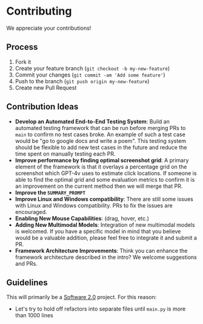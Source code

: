 # Contributing
We appreciate your contributions!

## Process
1. Fork it
2. Create your feature branch (`git checkout -b my-new-feature`)
3. Commit your changes (`git commit -am 'Add some feature'`)
4. Push to the branch (`git push origin my-new-feature`)
5. Create new Pull Request

## Contribution Ideas
- **Develop an Automated End-to-End Testing System**:  Build an automated testing framework that can be run before merging PRs to `main` to confirm no test cases broke. An example of such a test case would be "go to google docs and write a poem". This testing system should be flexible to add new test cases in the future and reduce the time spent on manually testing each PR. 
- **Improve performance by finding optimal screenshot grid**: A primary element of the framework is that it overlays a percentage grid on the screenshot which GPT-4v uses to estimate click locations. If someone is able to find the optimal grid and some evaluation metrics to confirm it is an improvement on the current method then we will merge that PR. 
- **Improve the `SUMMARY_PROMPT`**
- **Improve Linux and Windows compatibility**: There are still some issues with Linux and Windows compatibility. PRs to fix the issues are encouraged. 
- **Enabling New Mouse Capabilities**: (drag, hover, etc.)
- **Adding New Multimodal Models**: Integration of new multimodal models is welcomed. If you have a specific model in mind that you believe would be a valuable addition, please feel free to integrate it and submit a PR.
- **Framework Architecture Improvements**: Think you can enhance the framework architecture described in the intro? We welcome suggestions and PRs.

## Guidelines
This will primarily be a [Software 2.0](https://karpathy.medium.com/software-2-0-a64152b37c35) project. For this reason: 

- Let's try to hold off refactors into separate files until `main.py` is more than 1000 lines

